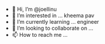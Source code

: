 - 👋 Hi, I’m @joellinu
- 👀 I’m interested in ... kheema pav
- 🌱 I’m currently learning ... engineer
- 💞️ I’m looking to collaborate on ...
- 📫 How to reach me ...

<!---
joellinu/joellinu is a ✨ special ✨ repository because its `README.md` (this file) appears on your GitHub profile.
You can click the Preview link to take a look at your changes.
--->
